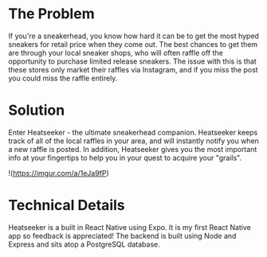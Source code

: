 # The Problem

If you're a sneakerhead, you know how hard it can be to get the most hyped sneakers for retail price when they come out. The best chances to get them are through your local sneaker shops, who will often raffle off the opportunity to purchase limited release sneakers. The issue with this is that these stores only market their raffles via Instagram, and if you miss the post you could miss the raffle entirely.

# Solution

Enter Heatseeker - the ultimate sneakerhead companion. Heatseeker keeps track of all of the local raffles in your area, and will instantly notify you when a new raffle is posted. In addition, Heatseeker gives you the most important info at your fingertips to help you in your quest to acquire your "grails".

!(https://imgur.com/a/1eJa9fP)

# Technical Details

Heatseeker is a built in React Native using Expo. It is my first React Native app so feedback is appreciated! The backend is built using Node and Express and sits atop a PostgreSQL database. 
